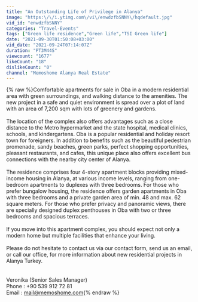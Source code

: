 ```yaml
---
title: "An Outstanding Life of Privilege in Alanya"
image: "https:\/\/i.ytimg.com\/vi\/enwdzfbSNNY\/hqdefault.jpg"
vid_id: "enwdzfbSNNY"
categories: "Travel-Events"
tags: ["Green life residence","Green life","TSI Green life"]
date: "2021-09-30T01:50:08+03:00"
vid_date: "2021-09-24T07:14:07Z"
duration: "PT3M44S"
viewcount: "1677"
likeCount: "18"
dislikeCount: "0"
channel: "Memoshome Alanya Real Estate"
---
```

{% raw %}Comfortable apartments for sale in Oba in a modern residential area with green surroundings, and walking distance to the amenities. The new project in a safe and quiet environment is spread over a plot of land with an area of 7,200 sqm with lots of greenery and gardens.<br /><br />The location of the complex also offers advantages such as a close distance to the Metro hypermarket and the state hospital, medical clinics, schools, and kindergartens. Oba is a popular residential and holiday resort town for foreigners. In addition to benefits such as the beautiful pedestrian promenade, sandy beaches, green parks, perfect shopping opportunities, pleasant restaurants, and cafes, this unique place also offers excellent bus connections with the nearby city center of Alanya.<br /><br />The residence comprises four 4-story apartment blocks providing mixed-income housing in Alanya, at various income levels, ranging from one-bedroom apartments to duplexes with three bedrooms. For those who prefer bungalow housing, the residence offers garden apartments in Oba with three bedrooms and a private garden area of min. 48 and max. 62 square meters. For those who prefer privacy and panoramic views, there are specially designed duplex penthouses in Oba with two or three bedrooms and spacious terraces.<br /><br />If you move into this apartment complex, you should expect not only a modern home but multiple facilities that enhance your living.<br /><br />Please do not hesitate to contact us via our contact form, send us an email, or call our office, for more information about new residential projects in Alanya Turkey.<br /><br /><br />Veronika (Senior Sales Manager)<br />Phone : +90 539 912 72 81<br />Email  : mail@memoshome.com{% endraw %}
